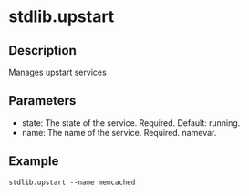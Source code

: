 # stdlib.upstart

## Description

Manages upstart services

## Parameters

* state: The state of the service. Required. Default: running.
* name: The name of the service. Required. namevar.

## Example

```shell
stdlib.upstart --name memcached
```

